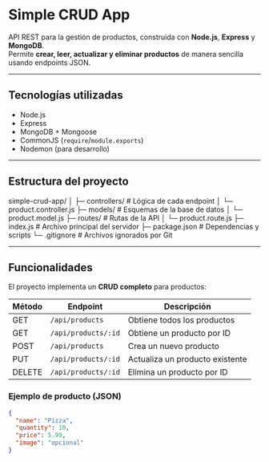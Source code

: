 # Simple CRUD App

API REST para la gestión de productos, construida con **Node.js**, **Express** y **MongoDB**.  
Permite **crear, leer, actualizar y eliminar productos** de manera sencilla usando endpoints JSON.

---

## Tecnologías utilizadas

- Node.js
- Express
- MongoDB + Mongoose
- CommonJS (`require`/`module.exports`)
- Nodemon (para desarrollo)

---

## Estructura del proyecto

simple-crud-app/
│
├─ controllers/ # Lógica de cada endpoint
│ └─ product.controller.js
├─ models/ # Esquemas de la base de datos
│ └─ product.model.js
├─ routes/ # Rutas de la API
│ └─ product.route.js
├─ index.js # Archivo principal del servidor
├─ package.json # Dependencias y scripts
└─ .gitignore # Archivos ignorados por Git


---

## Funcionalidades

El proyecto implementa un **CRUD completo** para productos:

| Método | Endpoint                  | Descripción                       |
|--------|---------------------------|-----------------------------------|
| GET    | `/api/products`           | Obtiene todos los productos      |
| GET    | `/api/products/:id`       | Obtiene un producto por ID       |
| POST   | `/api/products`           | Crea un nuevo producto           |
| PUT    | `/api/products/:id`       | Actualiza un producto existente  |
| DELETE | `/api/products/:id`       | Elimina un producto por ID       |

### Ejemplo de producto (JSON)

```json
{
  "name": "Pizza",
  "quantity": 10,
  "price": 5.99,
  "image": "opcional"
}
